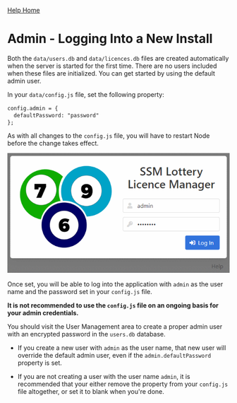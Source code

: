[Help Home](readme.md)

# Admin - Logging Into a New Install

Both the `data/users.db` and `data/licences.db` files are created automatically
when the server is started for the first time.  There are no users included
when these files are initialized.  You can get started by using the default admin user.

In your `data/config.js` file, set the following property:

    config.admin = {
      defaultPassword: "password"
    };

As with all changes to the `config.js` file, you will have to restart Node
before the change takes effect.

![Login Prompt](images/admin-login.png)

Once set, you will be able to log into the application with `admin` as
the user name and the password set in your `config.js` file.

**It is not recommended to use the `config.js` file on an ongoing basis
for your admin credentials.**

You should visit the User Management area
to create a proper admin user with an encrypted password in the `users.db` database.

-   If you create a new user with `admin` as the user name,
    that new user will override the default admin user, even if the `admin.defaultPassword` property is set.

-   If you are not creating a user with the user name `admin`,
    it is recommended that your either remove the property from your `config.js` file altogether,
    or set it to blank when you're done.
